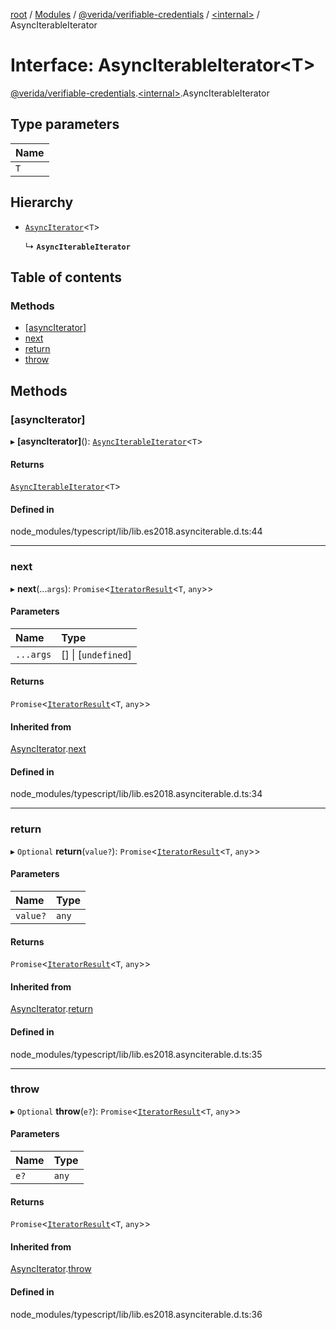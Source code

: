 [root](../README.md) / [Modules](../modules.md) / [@verida/verifiable-credentials](../modules/verida_verifiable_credentials.md) / [<internal\>](../modules/verida_verifiable_credentials._internal_.md) / AsyncIterableIterator

# Interface: AsyncIterableIterator<T\>

[@verida/verifiable-credentials](../modules/verida_verifiable_credentials.md).[<internal\>](../modules/verida_verifiable_credentials._internal_.md).AsyncIterableIterator

## Type parameters

| Name |
| :------ |
| `T` |

## Hierarchy

- [`AsyncIterator`](verida_verifiable_credentials._internal_.AsyncIterator.md)<`T`\>

  ↳ **`AsyncIterableIterator`**

## Table of contents

### Methods

- [[asyncIterator]](verida_verifiable_credentials._internal_.AsyncIterableIterator.md#[asynciterator])
- [next](verida_verifiable_credentials._internal_.AsyncIterableIterator.md#next)
- [return](verida_verifiable_credentials._internal_.AsyncIterableIterator.md#return)
- [throw](verida_verifiable_credentials._internal_.AsyncIterableIterator.md#throw)

## Methods

### [asyncIterator]

▸ **[asyncIterator]**(): [`AsyncIterableIterator`](verida_verifiable_credentials._internal_.AsyncIterableIterator.md)<`T`\>

#### Returns

[`AsyncIterableIterator`](verida_verifiable_credentials._internal_.AsyncIterableIterator.md)<`T`\>

#### Defined in

node_modules/typescript/lib/lib.es2018.asynciterable.d.ts:44

___

### next

▸ **next**(...`args`): `Promise`<[`IteratorResult`](../modules/verida_verifiable_credentials._internal_.md#iteratorresult)<`T`, `any`\>\>

#### Parameters

| Name | Type |
| :------ | :------ |
| `...args` | [] \| [`undefined`] |

#### Returns

`Promise`<[`IteratorResult`](../modules/verida_verifiable_credentials._internal_.md#iteratorresult)<`T`, `any`\>\>

#### Inherited from

[AsyncIterator](verida_verifiable_credentials._internal_.AsyncIterator.md).[next](verida_verifiable_credentials._internal_.AsyncIterator.md#next)

#### Defined in

node_modules/typescript/lib/lib.es2018.asynciterable.d.ts:34

___

### return

▸ `Optional` **return**(`value?`): `Promise`<[`IteratorResult`](../modules/verida_verifiable_credentials._internal_.md#iteratorresult)<`T`, `any`\>\>

#### Parameters

| Name | Type |
| :------ | :------ |
| `value?` | `any` |

#### Returns

`Promise`<[`IteratorResult`](../modules/verida_verifiable_credentials._internal_.md#iteratorresult)<`T`, `any`\>\>

#### Inherited from

[AsyncIterator](verida_verifiable_credentials._internal_.AsyncIterator.md).[return](verida_verifiable_credentials._internal_.AsyncIterator.md#return)

#### Defined in

node_modules/typescript/lib/lib.es2018.asynciterable.d.ts:35

___

### throw

▸ `Optional` **throw**(`e?`): `Promise`<[`IteratorResult`](../modules/verida_verifiable_credentials._internal_.md#iteratorresult)<`T`, `any`\>\>

#### Parameters

| Name | Type |
| :------ | :------ |
| `e?` | `any` |

#### Returns

`Promise`<[`IteratorResult`](../modules/verida_verifiable_credentials._internal_.md#iteratorresult)<`T`, `any`\>\>

#### Inherited from

[AsyncIterator](verida_verifiable_credentials._internal_.AsyncIterator.md).[throw](verida_verifiable_credentials._internal_.AsyncIterator.md#throw)

#### Defined in

node_modules/typescript/lib/lib.es2018.asynciterable.d.ts:36
